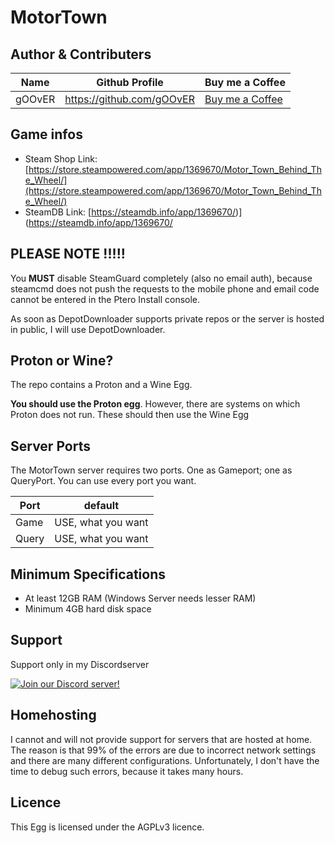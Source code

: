 # MotorTown

## Author & Contributers

| Name | Github Profile | Buy me a Coffee |
| ------------- |-------------|-------------|
| gOOvER | https://github.com/gOOvER |[Buy me a Coffee](https://donate.goover.dev) | |

## Game infos
- Steam Shop Link: [https://store.steampowered.com/app/1369670/Motor_Town_Behind_The_Wheel/](https://store.steampowered.com/app/1369670/Motor_Town_Behind_The_Wheel/)
- SteamDB Link: [https://steamdb.info/app/1369670/)](https://steamdb.info/app/1369670/
  
## PLEASE NOTE !!!!!

You **MUST** disable SteamGuard completely (also no email auth), because steamcmd does not push the requests to the mobile phone and email code cannot be entered in the Ptero Install console.

As soon as DepotDownloader supports private repos or the server is hosted in public, I will use DepotDownloader.

## Proton or Wine?
The repo contains a Proton and a Wine Egg.

**You should use the Proton egg**. However, there are systems on which Proton does not run. These should then use the Wine Egg

## Server Ports

The MotorTown server requires two ports. One as Gameport; one as QueryPort. You can use every port you want.

| Port | default |
|-------|---------|
| Game | USE, what you want |
| Query | USE, what you want |

  

## Minimum Specifications
- At least 12GB RAM (Windows Server needs lesser RAM)
- Minimum 4GB hard disk space


## Support
Support only in my Discordserver

[![Join our Discord server!](https://invidget.switchblade.xyz/raurR4vshX)](http://discord.gg/raurR4vshX)

## Homehosting

I cannot and will not provide support for servers that are hosted at home. The reason is that 99% of the errors are due to incorrect network settings and there are many different configurations.
Unfortunately, I don't have the time to debug such errors, because it takes many hours.

## Licence
This Egg is licensed under the AGPLv3 licence.
